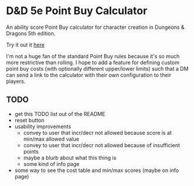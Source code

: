 # D&D 5e Point Buy Calculator

An ability score Point Buy calculator for character creation in Dungeons & Dragons 5th edition.

Try it out it [here](https://rush340.github.io/dnd-ability-calc)

I'm not a huge fan of the standard Point Buy rules because it's so much more restrictive than rolling. I hope to add a feature for defining custom point buy costs (with optionally different upper/lower limits) such that a DM can send a link to the calculator with their own configuration to their players.


## TODO

- get this TODO list out of the README
- reset button
- usability improvements
    - convey to user that incr/decr not allowed because score is at min/max allowed value
    - convey to user that incr/decr not allowed because of insufficient points
    - maybe a blurb about what this thing is
    - some kind of info page
- some way to see the cost table and min/max scores (maybe on info page)
